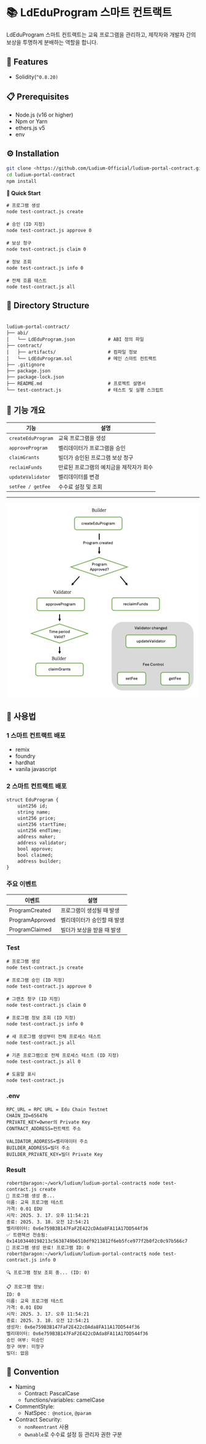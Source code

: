 # 📚 LdEduProgram 스마트 컨트랙트

LdEduProgram 스마트 컨트랙트는 교육 프로그램을 관리하고, 제작자와 개발자 간의 보상을 투명하게 분배하는 역할을 합니다.
## 🚀 Features

- Solidity(`^0.8.20)`

## 📋 Prerequisites

- Node.js (v16 or higher)
- Npm or Yarn
- ethers.js v5
- env

## ⚙️ Installation

```bash
git clone <https://github.com/Ludium-Official/ludium-portal-contract.git>
cd ludium-portal-contract
npm install
```

**🚀 Quick Start**

```
# 프로그램 생성
node test-contract.js create

# 승인 (ID 지정)
node test-contract.js approve 0

# 보상 청구
node test-contract.js claim 0

# 정보 조회
node test-contract.js info 0

# 전체 흐름 테스트
node test-contract.js all
```

## 📂 Directory Structure

```

ludium-portal-contract/
├── abi/
│   └── LdEduProgram.json            # ABI 정의 파일
├── contract/
│   ├── artifacts/                   # 컴파일 정보
│   └── LdEduProgram.sol             # 메인 스마트 컨트랙트
├── .gitignore
├── package.json
├── package-lock.json
├── README.md                        # 프로젝트 설명서
└── test-contract.js                 # 테스트 및 실행 스크립트
```
## 📌 기능 개요
| 기능 | 설명 |
|------|------|
| `createEduProgram` | 교육 프로그램을 생성 |
| `approveProgram` | 벨리데이터가 프로그램을 승인 |
| `claimGrants` | 빌더가 승인된 프로그램 보상 청구 |
| `reclaimFunds` | 만료된 프로그램의 예치금을 제작자가 회수 |
| `updateValidator` | 벨리데이터를 변경 |
| `setFee / getFee` | 수수료 설정 및 조회 |

---
![LdEduProgram Flow](./ludiumStructure.png)

## 📖 사용법

### 1 **스마트 컨트랙트 배포**
* remix
* foundry
* hardhat
* vanila javascript


### 2 **스마트 컨트랙트 배포**
```
struct EduProgram {
    uint256 id;
    string name;
    uint256 price;
    uint256 startTime;
    uint256 endTime;
    address maker;
    address validator;
    bool approve;
    bool claimed;
    address builder;
}

```


### 주요 이벤트
| 이벤트 | 설명 |
|------|------|
|ProgramCreated	|   프로그램이 생성될 때 발생
|ProgramApproved|	벨리데이터가 승인할 때 발생
|ProgramClaimed	|   빌더가 보상을 받을 때 발생



### Test
```
# 프로그램 생성
node test-contract.js create

# 프로그램 승인 (ID 지정)
node test-contract.js approve 0

# 그랜츠 청구 (ID 지정)
node test-contract.js claim 0

# 프로그램 정보 조회 (ID 지정)
node test-contract.js info 0

# 새 프로그램 생성부터 전체 프로세스 테스트
node test-contract.js all

# 기존 프로그램으로 전체 프로세스 테스트 (ID 지정)
node test-contract.js all 0

# 도움말 표시
node test-contract.js
```

### .env
```
RPC_URL = RPC URL = Edu Chain Testnet
CHAIN_ID=656476
PRIVATE_KEY=Owner의 Private Key  
CONTRACT_ADDRESS=컨트랙트 주소

VALIDATOR_ADDRESS=벨리데이터 주소
BUILDER_ADDRESS=빌더 주소
BUILDER_PRIVATE_KEY=빌더 Private Key

```


### Result 
```
robert@aragon:~/work/ludium/ludium-portal-contract$ node test-contract.js create
📝 프로그램 생성 중...
이름: 교육 프로그램 테스트
가격: 0.01 EDU
시작: 2025. 3. 17. 오후 11:54:21
종료: 2025. 3. 18. 오전 12:54:21
벨리데이터: 0x6e759B3B147FaF2E422cDAda8FA11A17DD544f36
✅ 트랜잭션 전송됨: 0x14103440198213c5638749b6510df9213812f6eb5fce977f2b0f2c0c97b566c7
🎉 프로그램 생성 완료! 프로그램 ID: 0
robert@aragon:~/work/ludium/ludium-portal-contract$ node test-contract.js info 0

🔍 프로그램 정보 조회 중... (ID: 0)

📋 프로그램 정보:
ID: 0
이름: 교육 프로그램 테스트
가격: 0.01 EDU
시작: 2025. 3. 17. 오후 11:54:21
종료: 2025. 3. 18. 오전 12:54:21
생성자: 0x6e759B3B147FaF2E422cDAda8FA11A17DD544f36
벨리데이터: 0x6e759B3B147FaF2E422cDAda8FA11A17DD544f36
승인 여부: 미승인
청구 여부: 미청구
빌더: 없음
```

## 📐 Convention

- Naming
    - Contract: PascalCase
    - functions/variables: camelCase
- CommentStyle:
    - NatSpec :  `@notice`, `@param`
- Contract Security:
    - `nonReentrant` 사용
    - `Ownable`로 수수료 설정 등 관리자 권한 구분
    